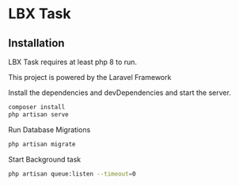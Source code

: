 # LBX Task

## Installation

LBX Task requires at least php 8 to run.

This project is powered by the Laravel Framework

Install the dependencies and devDependencies and start the server.

```sh
composer install
php artisan serve
```
Run Database Migrations
```sh
php artisan migrate
```

Start Background task

```sh
php artisan queue:listen --timeout=0
```

